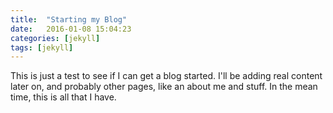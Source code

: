```yaml
---
title:  "Starting my Blog"
date:   2016-01-08 15:04:23
categories: [jekyll]
tags: [jekyll]
---
```

This is just a test to see if I can get a blog started.  I'll be adding real content later on, and probably other pages, like an about me and stuff.  In the mean time, this is all that I have.
